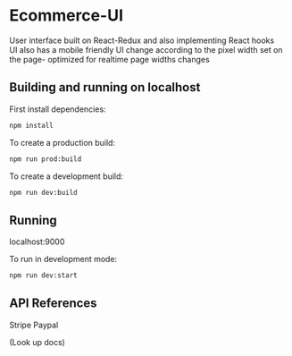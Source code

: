 # Ecommerce-UI
User interface built on React-Redux and also implementing React hooks
<br/>
UI also has a mobile friendly UI change according to the pixel width set on the page- optimized for realtime page widths changes

## Building and running on localhost

First install dependencies:

```sh
npm install
```

To create a production build:

```sh
npm run prod:build
```

To create a development build:

```sh
npm run dev:build
```

## Running 

localhost:9000

To run in development mode:

```sh
npm run dev:start
```


## API References
Stripe
Paypal

(Look up docs)



